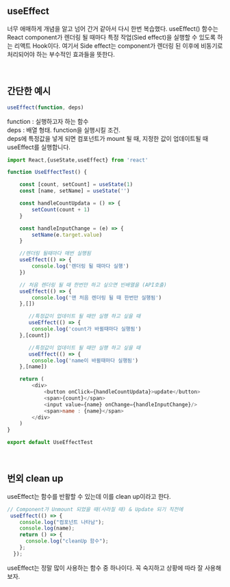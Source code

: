 ## useEffect 

너무 애매하게 개념을 알고 넘어 간거 같아서 다시 한번 복습했다.
useEffect() 함수는 React component가 렌더링 될 때마다 특정 작업(Sied effect)을 실행할 수 있도록 하는 리액트 Hook이다. 여기서 Side effect는 component가 렌더링 된 이후에 비동기로 처리되어야 하는 부수적인 효과들을 뜻한다.

<br />

## 간단한 예시

```js
useEffect(function, deps)
```

function : 실행하고자 하는 함수  
deps : 배열 형태. function을 실행시킬 조건.  
deps에 특정값을 넣게 되면 컴포넌트가 mount 될 때, 지정한 값이 업데이트될 때 useEffect를 실행합니다.

```js
import React,{useState,useEffect} from 'react'

function UseEffectTest() {

    const [count, setCount] = useState(1)
    const [name, setName] = useState('')

    const handleCountUpdata = () => {
        setCount(count + 1)
    }

    const handleInputChange = (e) => {
        setName(e.target.value)
    }

    //렌더링 될때마다 매번 실행됨
    useEffect(() => {
        console.log('렌더링 될 때마다 실행')
    })

    // 처음 렌더링 될 때 한번만 하고 싶으면 빈배열을 (API호출)
    useEffect(() => {
        console.log('맨 처음 렌더링 될 때 한번만 실행됨')
    },[])

       //특정값이 업데이트 될 때만 실행 하고 싶을 때
       useEffect(() => {
        console.log('count가 바뀔때마다 실행됨')
    },[count])

       //특정값이 업데이트 될 때만 실행 하고 싶을 때
       useEffect(() => {
        console.log('name이 바뀔때마다 실행됨')
    },[name])

    return (
        <div>
            <button onClick={handleCountUpdata}>update</button>
            <span>{count}</span>
            <input value={name} onChange={handleInputChange}/>
            <span>name : {name}</span>
        </div>
    )
}

export default UseEffectTest
```

<br />

## 번외 clean up

useEffect는 함수를 반활할 수 있는데 이를 clean up이라고 한다.

```js
// Component가 Unmount 되었을 때(사라질 때) & Update 되기 직전에
 useEffect(() => {
    console.log("컴포넌트 나타남");
    console.log(name);
    return () => {
      console.log("cleanUp 함수");
    };
  });
 ``` 

 useEffect는 정말 많이 사용하는 함수 중 하나이다. 꼭 숙지하고 상황에 따라 잘 사용해보자.